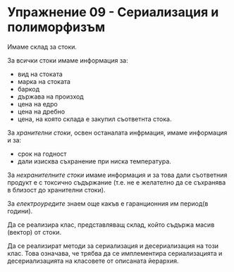# Упражнение 09 - Сериализация и полиморфизъм

Имаме склад за стоки.

 За всички стоки имаме информация за:
  - вид на стоката
  - марка на стоката
  - баркод
  - държава на произход
  - цена на едро
  - цена на дребно
  - цена, на която склада е закупил съответнта стока.

За *хранителни стоки*, освен останалата инфрмация, имаме информация и за:
 - срок на годност
 - дали изисква съхранение при ниска температура.

За *нехранителните стоки* имаме информация и за това дали съответния продукт е с токсично съдържание
(т.е. не е желателно да се съхранява в близост до хранителни стоки).

За *eлектроуредите* знаем още какъв е гаранционния им период(в години).

Да се реализира клас, представляващ склад, който съдържа масив (вектор) от стоки.

Да се реализират методи за сериализация и десериализация на този клас.
Това означава, че трябва да се имплементира сериализацията и десериализацията на класовете от описаната йерархия.
